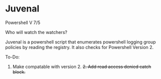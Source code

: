 # Juvenal

Powershell V 7/5

Who will watch the watchers?

Juvenal is a powershell script that enumerates powershell logging group policies by reading the registry. It also checks for Powershell Version 2.

To-Do:

1. Make compatable with version 2.
~~2. Add read access denied catch block.~~
